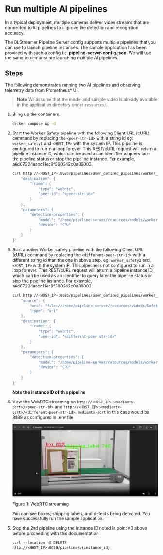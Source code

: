 # Run multiple AI pipelines

In a typical deployment, multiple cameras deliver video streams that are connected to AI pipelines to improve the detection and recognition accuracy. 

The DLStreamer Pipeline Server config supports multiple pipelines that you can use to launch pipeline instances. The sample application has been provided with such a config i.e. **pipeline-server-config.json**. We will use the same to demonstrate launching multiple AI pipelines.

## Steps

 The following demonstrates running two AI pipelines and observing telemetry data from Prometheus* UI.
> **Note** We assume that the model and sample video is already available in the application directory under `resources/`.

1. Bring up the containers.
    ```sh
    docker compose up -d
    ```
2. Start the Worker Safety pipeline with the following Client URL (cURL) command by replacing the `<peer-str-id>` with a string id eg: `worker_safety1` and `<HOST_IP>` with the system IP. This pipeline is configured to run in a loop forever. This REST/cURL request will return a pipeline instance ID, which can be used as an identifier to query later the pipeline status or stop the pipeline instance. For example, a6d67224eacc11ec9f360242c0a86003.

    ``` sh
    curl http://<HOST_IP>:8080/pipelines/user_defined_pipelines/worker_safety_mlops -X POST -H 'Content-Type: application/json' -d '{
        "destination": {
            "frame": {
                "type": "webrtc",
                "peer-id": "<peer-str-id>"
            }
        },
        "parameters": {
            "detection-properties": {
                "model": "/home/pipeline-server/resources/models/worker-safety/model.xml",
                "device": "CPU"
            }
        }
    }'
    ```

3. Start another Worker safety pipeline with the following Client URL (cURL) command by replacing the `<different-peer-str-id>` with a different string id than the one in above step. eg: `worker_safety2` and `<HOST_IP>` with the system IP. This pipeline is not configured to run in a loop forever. This REST/cURL request will return a pipeline instance ID, which can be used as an identifier to query later the pipeline status or stop the pipeline instance. For example, a6d67224eacc11ec9f360242c0a86003.

    ``` sh
    curl http://<HOST_IP>:8080/pipelines/user_defined_pipelines/worker_safety -X POST -H 'Content-Type: application/json' -d '{
        "source": {
            "uri": "file:///home/pipeline-server/resources/videos/Safety_Full_Hat_and_Vest.mp4",
            "type": "uri"
        },
        "destination": {
            "frame": {
                "type": "webrtc",
                "peer-id": "<different-peer-str-id>"
            }
        },
        "parameters": {
            "detection-properties": {
                "model": "/home/pipeline-server/resources/models/worker-safety/model.xml",
                "device": "CPU"
            }
        }
    }'
    ```
    **Note the instance ID of this pipeline**

4. View the WebRTC streaming on `http://<HOST_IP>:<mediamtx-port>/<peer-str-id>` and `http://<HOST_IP>:<mediamtx-port>/<different-peer-str-id>`. `mediamtx-port` in this case would be 8889 as configured in .env file

   ![Example of a WebRTC streaming using default mediamtx-port 8889](./images/webrtc-streaming.png)

   Figure 1: WebRTC streaming

   You can see boxes, shipping labels, and defects being detected. You have successfully run the sample application.

5. Stop the 2nd pipeline using the instance ID noted in point #3 above, before proceeding with this documentation.
   ```shell
   curl --location -X DELETE http://<HOST_IP>:8080/pipelines/{instance_id}
   ```
